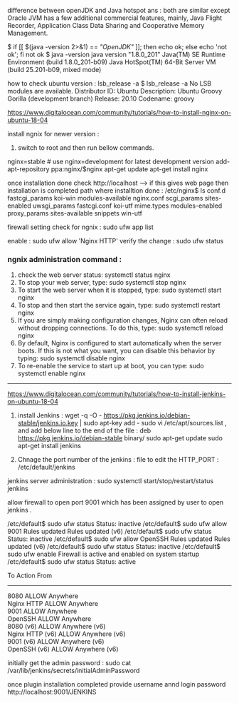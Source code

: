difference between openJDK and Java hotspot
ans : both are similar 
except Oracle JVM has a few additional commercial features, mainly, 
Java Flight Recorder, Application Class Data Sharing and Cooperative Memory Management.

$ if [[ $(java -version 2>&1) == *"OpenJDK"* ]]; then echo ok; else echo 'not ok'; fi
not ok
$ java -version
java version "1.8.0_201"
Java(TM) SE Runtime Environment (build 1.8.0_201-b09)
Java HotSpot(TM) 64-Bit Server VM (build 25.201-b09, mixed mode)

how to check ubuntu version : lsb_release -a
$ lsb_release -a
No LSB modules are available.
Distributor ID:	Ubuntu
Description:	Ubuntu Groovy Gorilla (development branch)
Release:	20.10
Codename:	groovy

https://www.digitalocean.com/community/tutorials/how-to-install-nginx-on-ubuntu-18-04

install ngnix for newer version :
1. switch to root and then run bellow commands.

nginx=stable # use nginx=development for latest development version
add-apt-repository ppa:nginx/$nginx
apt-get update
apt-get install nginx

once installation done check http://localhost --> if this gives web page then installation is completed
path where installtion done : 
/etc/nginx$ ls
conf.d        fastcgi_params  koi-win     modules-available  nginx.conf    scgi_params      sites-enabled  uwsgi_params
fastcgi.conf  koi-utf         mime.types  modules-enabled    proxy_params  sites-available  snippets       win-utf

firewall setting check for ngnix : 
sudo ufw app list

enable : sudo ufw allow 'Nginx HTTP'
verify the change : sudo ufw status

### ngnix administration command : 
1. check the web server status:
systemctl status nginx
2. To stop your web server, type: 
sudo systemctl stop nginx
3. To start the web server when it is stopped, type: 
sudo systemctl start nginx
4. To stop and then start the service again, type: 
sudo systemctl restart nginx
5. If you are simply making configuration changes, Nginx can often reload without dropping connections. To do this, type: 
sudo systemctl reload nginx
6. By default, Nginx is configured to start automatically when the server boots. If this is not what you want, you can disable this behavior by typing:
sudo systemctl disable nginx
7. To re-enable the service to start up at boot, you can type:
sudo systemctl enable nginx

----------------------------------------------------------------------------------------------------------------------

https://www.digitalocean.com/community/tutorials/how-to-install-jenkins-on-ubuntu-18-04
1. install Jenkins : 
wget -q -O - https://pkg.jenkins.io/debian-stable/jenkins.io.key | sudo apt-key add -
sudo vi /etc/apt/sources.list , and add below line to the end of the file :
deb https://pkg.jenkins.io/debian-stable binary/
sudo apt-get update
sudo apt-get install jenkins

2. Chnage the port number of the jenkins : 
file to edit the HTTP_PORT : 
/etc/default/jenkins

jenkins server administration : 
sudo systemctl start/stop/restart/status jenkins

allow firewall to open port 9001 which has been assigned by user to open jenkins . 

/etc/default$ sudo ufw status
Status: inactive
/etc/default$ sudo ufw allow 9001
Rules updated
Rules updated (v6)
/etc/default$ sudo ufw status
Status: inactive
/etc/default$ sudo ufw allow OpenSSH
Rules updated
Rules updated (v6)
/etc/default$ sudo ufw status
Status: inactive
/etc/default$ sudo ufw enable
Firewall is active and enabled on system startup
/etc/default$ sudo ufw status
Status: active

To                         Action      From
--                         ------      ----
8080                       ALLOW       Anywhere                  
Nginx HTTP                 ALLOW       Anywhere                  
9001                       ALLOW       Anywhere                  
OpenSSH                    ALLOW       Anywhere                  
8080 (v6)                  ALLOW       Anywhere (v6)             
Nginx HTTP (v6)            ALLOW       Anywhere (v6)             
9001 (v6)                  ALLOW       Anywhere (v6)             
OpenSSH (v6)               ALLOW       Anywhere (v6)             




initially get the admin password : 
sudo cat /var/lib/jenkins/secrets/initialAdminPassword

once plugin installation completed provide username annd login password
http://localhost:9001/JENKINS
